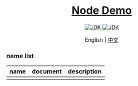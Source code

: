 <h1 align="center">
  <a href="https://github.com/chuxin-cs" target="_blank">Node Demo</a>
</h1>

<p align="center">
    <a href="https://nodejs.cn/">
        <img alt="JDK" src="https://img.shields.io/badge/node-18.0.0-orange.svg"/>
    </a>
    <a href="https://cn.vitejs.dev/guide/">
        <img alt="JDK" src="https://img.shields.io/badge/Vite-4.0.0-orange.svg"/>
    </a>
</p>

<p align="center">
  <span>English | <a href="./README.zh-CN.md">中文</a></span>
</p>

### name list
| name  |  document  | description |
| -------- | --------- |--------- |
|   |     |  |
